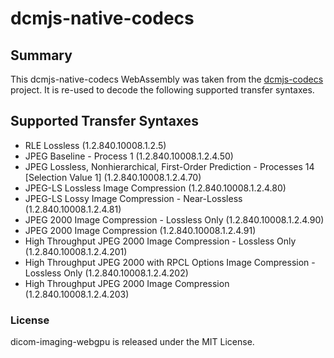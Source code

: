 # dcmjs-native-codecs

## Summary
This dcmjs-native-codecs WebAssembly was taken from the [dcmjs-codecs][dcmjs-codecs-url] project. It is re-used to decode the following supported transfer syntaxes.

## Supported Transfer Syntaxes
- RLE Lossless (1.2.840.10008.1.2.5)
- JPEG Baseline - Process 1 (1.2.840.10008.1.2.4.50)
- JPEG Lossless, Nonhierarchical, First-Order Prediction - Processes 14 [Selection Value 1] (1.2.840.10008.1.2.4.70)
- JPEG-LS Lossless Image Compression (1.2.840.10008.1.2.4.80)
- JPEG-LS Lossy Image Compression - Near-Lossless (1.2.840.10008.1.2.4.81)
- JPEG 2000 Image Compression - Lossless Only (1.2.840.10008.1.2.4.90)
- JPEG 2000 Image Compression (1.2.840.10008.1.2.4.91)
- High Throughput JPEG 2000 Image Compression - Lossless Only (1.2.840.10008.1.2.4.201)
- High Throughput JPEG 2000 with RPCL Options Image Compression - Lossless Only (1.2.840.10008.1.2.4.202)
- High Throughput JPEG 2000 Image Compression (1.2.840.10008.1.2.4.203)

### License
dicom-imaging-webgpu is released under the MIT License.

[dcmjs-codecs-url]: https://github.com/PantelisGeorgiadis/dcmjs-codecs
